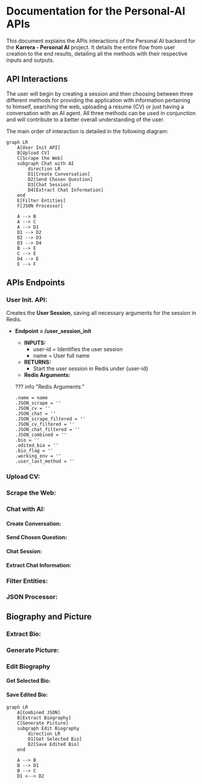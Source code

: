 # Documentation for the Personal-AI APIs

This document explains the APIs interactions of the Personal AI backend for the **Karrera - Personal AI** project. It details the entire flow from user creation to the end results, detailing all the methods with their respective inputs and outputs.

## API Interactions

The user will begin by creating a session and then choosing between three different methods for providing the application with information pertaining to himself, searching the web, uploading a resume (CV) or just having a conversation with an AI agent.
All three methods can be used in conjunction and will contribute to a better overall understanding of the user. 

The main order of interaction is detailed in the following diagram:

```mermaid
graph LR
    A[User Init API]
    B[Upload CV]
    C[Scrape the Web]
    subgraph Chat with AI
        direction LR
        D1[Create Conversation]
        D2[Send Chosen Question]
        D3[Chat Session]
        D4[Extract Chat Information]
    end
    E[Filter Entities]
    F[JSON Processor]
   
    A --> B
    A --> C
    A --> D1
    D1 --> D2
    D2 --> D3
    D3 --> D4
    B --> E
    C --> E
    D4 --> E
    E --> F
```

## APIs Endpoints

### User Init. API:
Creates the **User Session**, saving all necessary arguments for the session in Redis.

* **Endpoint = /user_session_init**  
    * **INPUTS:**
      * user-id = Identifies the user session 
      * name = User full name
    * **RETURNS:**
      * Start the user session in Redis under {user-id}
    * **Redis Arguments:**

    ??? info "Redis Arguments:"

      .name = name
      .JSON_scrape = ''
      .JSON_cv = ''
      .JSON_chat = ''
      .JSON_scrape_filtered = ''
      .JSON_cv_filtered = ''
      .JSON_chat_filtered = ''
      .JSON_combined = ''
      .bio = ''
      .edited_bio = ''
      .bio_flag = ''
      .working_env = ''
      .user_last_method = ''



### Upload CV:

### Scrape the Web:

### Chat with AI:

#### Create Conversation:

#### Send Chosen Question:

#### Chat Session:

#### Extract Chat Information:

### Filter Entities:

### JSON Processor:


## Biography and Picture

### Extract Bio:

### Generate Picture:

### Edit Biography

#### Get Selected Bio:

#### Save Edited Bio:



```mermaid
graph LR
    A[Combined JSON]
    B[Extract Biography]
    C[Generate Picture]
    subgraph Edit Biography
        direction LR
        D1[Get Selected Bio]
        D2[Save Edited Bio]
    end
    
    A --> B
    B --> D1
    B --> C
    D1 <--> D2
    
    
```